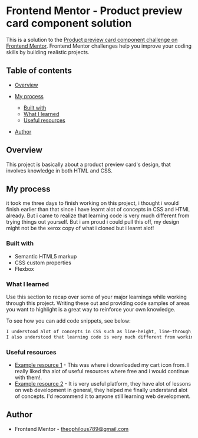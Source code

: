 # Frontend Mentor - Product preview card component solution

This is a solution to the [Product preview card component challenge on Frontend Mentor](https://www.frontendmentor.io/challenges/product-preview-card-component-GO7UmttRfa). Frontend Mentor challenges help you improve your coding skills by building realistic projects. 

## Table of contents

- [Overview](#overview)
  
- [My process](#my-process)
  - [Built with](#built-with)
  - [What I learned](#what-i-learned)
  - [Useful resources](#useful-resources)
- [Author](#author)

## Overview
This project is basically about a product preview card's design, that involves knowledge in both HTML and CSS.


## My process
it took me three days to finish working on this project, i thought i would finish earlier than that since i have learnt alot of concepts in CSS and HTML already. But i came to realize that learning code is very much different from trying things out yourself.
But i am proud i could pull this off, my design might not be the xerox copy of what i cloned but i learnt alot!

### Built with

- Semantic HTML5 markup
- CSS custom properties
- Flexbox



### What I learned

Use this section to recap over some of your major learnings while working through this project. Writing these out and providing code samples of areas you want to highlight is a great way to reinforce your own knowledge.

To see how you can add code snippets, see below:


```css
I understood alot of concepts in CSS such as line-height, line-through,letter-spacing etc.
I also understood that learning code is very much different from working on projects yourself!
```



### Useful resources

- [Example resource 1](https://icons8.com/) - This was where i downloaded my cart icon from. I really liked tha alot of useful resources where free and i would continue with them!.
- [Example resource 2](W3School.com) - It is very useful platform, they have alot of lessons on web development in general, they helped me finally understand alot of concepts. I'd recommend it to anyone still learning web development.



## Author
- Frontend Mentor - [theophilous789@gmail.com](https://www.frontendmentor.io/profile/yourusername)

